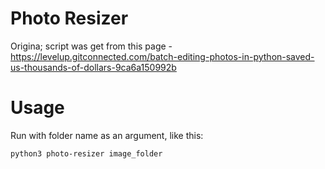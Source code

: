 # Photo Resizer
Origina; script was get from this page - https://levelup.gitconnected.com/batch-editing-photos-in-python-saved-us-thousands-of-dollars-9ca6a150992b

# Usage
Run with folder name as an argument, like this:
```
python3 photo-resizer image_folder
```


